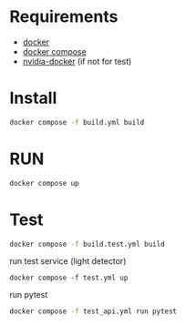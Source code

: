 # Requirements
- [docker](https://www.docker.com/)
- [docker compose](https://github.com/docker/compose)
- [nvidia-docker](https://github.com/NVIDIA/nvidia-docker) (if not for test)

# Install
```bash
docker compose -f build.yml build
```

# RUN
```bash
docker compose up
```

# Test
```bash
docker compose -f build.test.yml build
```
run test service (light detector)
```
docker compose -f test.yml up
```

run pytest 

```bash
docker compose -f test_api.yml run pytest
```